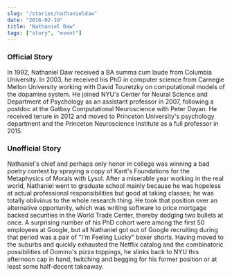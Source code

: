 ```yaml
---
slug: "/stories/nathanieldaw"
date: "2016-02-19"
title: "Nathaniel Daw"
tags: ["story", "event"]
---
```

### Official Story
In 1992, Nathaniel Daw received a BA summa cum laude from Columbia University. In 2003, he received his PhD in computer science from Carnegie Mellon University working with David Touretzky on computational models of the dopamine system. He joined NYU's Center for Neural Science and Department of Psychology as an assistant professor in 2007, following a postdoc at the Gatbsy Computational Neuroscience with Peter Dayan. He received tenure in 2012 and moved to Princeton University's psychology department and the Princeton Neuroscience Institute as a full professor in 2015.

### Unofficial Story
Nathaniel's chief and perhaps only honor in college was winning a bad poetry contest by spraying a copy of Kant's Foundations for the Metaphysics of Morals with Lysol. After a miserable year working in the real world, Nathaniel went to graduate school mainly because he was hopeless at actual professional responsibilities but good at taking classes; he was totally oblivious to the whole research thing. He took that position over an alternative opportunity, which was writing software to price mortgage backed securities in the World Trade Center, thereby dodging two bullets at once. A surprising number of his PhD cohort were among the first 50 employees at Google, but all Nathaniel got out of Google recruiting during that period was a pair of "I'm Feeling Lucky" boxer shorts. Having moved to the suburbs and quickly exhausted the Netflix catalog and the combinatoric possibilities of Domino's pizza toppings, he slinks back to NYU this afternoon cap in hand, twitching and begging for his former position or at least some half-decent takeaway.

